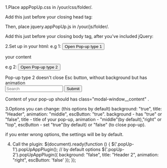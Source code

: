 1.Place appPopUp.css in /your/css/folder/.

Add this just before your closing head tag:

<link rel="styesheet" href="/your/css/folder/appPopUp.css">
Then, place jquery.appPopUp.js in /your/js/folder/.

Add this just before your closing body tag, after you've included jQuery:

<script src="/your/js/folder/jquery.appPopUp.js.js"></script>

2.Set up in your html:
e.g 1:
<button class="popUp-1">Open Pop-up type 1</button>
<div class="modal-window__content"> your content</div>

e.g 2:
  <button class="popUp-2">Open Pop-up type 2</button>
  <div class="modal-window__content"> Pop-up type 2 doesn't close Esc button, without background but has animation<br>
     <input type="search" placeholder="Search">
     <button type="submit"> Submit</button>
  </div>

Content of your pop-up should has class="modal-window__content" .

3.Options you can change:
(this options by default)
      background: "true",
      title: "Header",
      animation: "middle",
      escButton: "true".
background - has "true" or "false",
title - title of your pop-up,
animation - "middle"(by default),"right" or "top",
escButton - set "true"(by default) or "false" (to close pop-up).

if you enter wrong options, the settings will be by default.

4. Call the plugin:
  $(document).ready(function () {
        $('.popUp-1').popUpAppPlugin();  // by default options
        $('.popUp-2').popUpAppPlugin({
            background: "false",
            title: "Header 2",
            animation: "right",
            escButton: 'false'
        });
    });